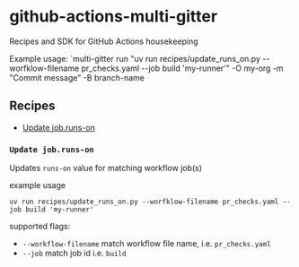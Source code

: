 # github-actions-multi-gitter
Recipes and SDK for GitHub Actions housekeeping

Example usage: `multi-gitter run "uv run recipes/update_runs_on.py --worfklow-filename pr_checks.yaml --job build 'my-runner'" -O my-org -m "Commit message" -B branch-name

## Recipes

- [Update job.runs-on](#update-jobruns-on)

### `Update job.runs-on`

Updates `runs-on` value for matching workflow job(s)

example usage
```
uv run recipes/update_runs_on.py --worfklow-filename pr_checks.yaml --job build 'my-runner'
```

supported flags:
- `--workflow-filename` match workflow file name, i.e. `pr_checks.yaml`
- `--job` match job id i.e. `build`
